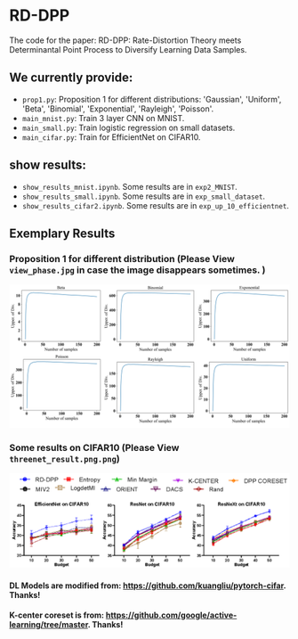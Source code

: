 # RD-DPP
The code for the paper: RD-DPP: Rate-Distortion Theory meets Determinantal Point Process to Diversify Learning Data Samples.

## We currently provide:
- ```prop1.py```: Proposition 1 for different distributions:
'Gaussian', 'Uniform', 'Beta', 'Binomial', 'Exponential', 'Rayleigh', 'Poisson'.
- ```main_mnist.py```: Train 3 layer CNN on MNIST.
- ```main_small.py```: Train logistic regression on small datasets.
- ```main_cifar.py```: Train for EfficientNet on CIFAR10. 


## show results:
- ```show_results_mnist.ipynb```. Some results are in ```exp2_MNIST```.
- ```show_results_small.ipynb```. Some results are in ```exp_small_dataset```.
- ```show_results_cifar2.ipynb```. Some results are in ```exp_up_10_efficientnet```.


## Exemplary Results
### Proposition 1 for different distribution (Please View ```view_phase.jpg``` in case the image disappears sometimes. )

<div align="center">
	<img src="https://github.com/XiwenChen-Clemson/RD-DPP/blob/main/view_phase.jpg" alt="Editor" width="800">
</div>

### Some results on CIFAR10 (Please View ```threenet_result.png.png```)

<div align="center">
	<img src="https://github.com/XiwenChen-Clemson/RD-DPP/blob/main/threenet_result.png" alt="Editor" width="800">
</div>





#### DL Models are modified from: https://github.com/kuangliu/pytorch-cifar. Thanks!
#### K-center coreset is from: https://github.com/google/active-learning/tree/master. Thanks!


